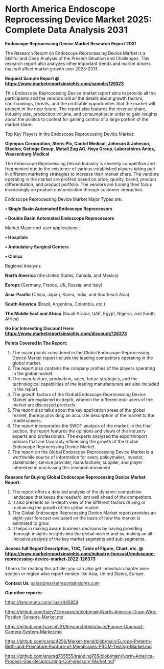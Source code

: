 # North America Endoscope Reprocessing Device Market 2025: Complete Data Analysis 2031

<strong>Endoscope Reprocessing Device Market Research Report 2031</strong>

The Research Report on Endoscope Reprocessing Device Market is a Skillful and Deep Analysis of the Present Situation and Challenges. This research report also analyzes other important trends and market drivers that will affect market growth over 2025-2031.

<strong>Request Sample Report @ <a href=https://www.marketreportsinsights.com/sample/126373>https://www.marketreportsinsights.com/sample/126373</a></strong>

This Endoscope Reprocessing Device market report aims to provide all the participants and the vendors will all the details about growth factors, shortcomings, threats, and the profitable opportunities that the market will present in the near future. The report also features the revenue share, industry size, production volume, and consumption in order to gain insights about the politics to contest for gaining control of a large portion of the market share.

Top Key Players in the Endoscope Reprocessing Device Market:

<strong>Olympus Corporation, Steris Plc, Cantel Medical, Johnson & Johnson, Steelco, Getinge Group, Metall Zug AG, Hoya Group, Laboratoires Anios, Wassenburg Medical</strong>

The Endoscope Reprocessing Device Industry is severely competitive and fragmented due to the existence of various established players taking part in different marketing strategies to increase their market share. The vendors operating in the market are profiled based on price, quality, brand, product differentiation, and product portfolio. The vendors are turning their focus increasingly on product customization through customer interaction.

Endoscope Reprocessing Device Market Major Types are:

<strong>• Single Basin Automated Endoscope Reprocessors

• Double Basin Automated Endoscope Reprocessors</strong>

Market Major end-user applications :

<strong>• Hospitals

• Ambulatory Surgical Centers

• Clinics</strong>

Regional Analysis

</u><strong><b>North America</b></strong> (the United States, Canada, and Mexico)

<strong><b>Europe </b></strong>(Germany, France, UK, Russia, and Italy)

<strong><b>Asia-Pacific</b></strong> (China, Japan, Korea, India, and Southeast Asia)

<strong><b>South America</b></strong> (Brazil, Argentina, Colombia, etc.)

<strong><b>The Middle East and Africa</b></strong> (Saudi Arabia, UAE, Egypt, Nigeria, and South Africa)

<strong>Go For Interesting Discount Here: <a href=https://www.marketreportsinsights.com/discount/126373>https://www.marketreportsinsights.com/discount/126373</a></strong>

<strong>Points Covered in The Report:</strong>
<ol>
  <li>The major points considered in the Global Endoscope Reprocessing Device Market report include the leading competitors operating in the global market.</li>
  <li>The report also contains the company profiles of the players operating in the global market.</li>
  <li>The manufacture, production, sales, future strategies, and the technological capabilities of the leading manufacturers are also included in the report.</li>
  <li>The growth factors of the Global Endoscope Reprocessing Device Market are explained in-depth, wherein the different end-users of the market are discussed precisely.</li>
  <li>The report also talks about the key application areas of the global market, thereby providing an accurate description of the market to the readers/users.</li>
  <li>The report incorporates the SWOT analysis of the market. In the final section, the report features the opinions and views of the industry experts and professionals. The experts analyzed the export/import policies that are favorably influencing the growth of the Global Endoscope Reprocessing Device Market.</li>
  <li>The report on the Global Endoscope Reprocessing Device Market is a worthwhile source of information for every policymaker, investor, stakeholder, service provider, manufacturer, supplier, and player interested in purchasing this research document.</li>
</ol>
<strong>Reasons for Buying Global Endoscope Reprocessing Device Market Report:</strong>

<ol>
  <li>The report offers a detailed analysis of the dynamic competitive landscape that keeps the reader/client well ahead of the competitors.</li>
  <li>It also presents an in-depth view of the different factors driving or restraining the growth of the global market.</li>
  <li>The Global Endoscope Reprocessing Device Market report provides an eight-year forecast evaluated on the basis of how the market is estimated to grow.</li>
  <li>It helps in making aware business decisions by having providing thorough insights insights into the global market and by making an all-inclusive analysis of the key market segments and sub-segments.</li>
</ol>
<strong>Access full Report Description, TOC, Table of Figure, Chart, etc. @ <a href=https://www.marketreportsinsights.com/industry-forecast/endoscope-reprocessing-device-market-2022-126373>https://www.marketreportsinsights.com/industry-forecast/endoscope-reprocessing-device-market-2022-126373</a></strong>


Thanks for reading this article; you can also get individual chapter wise section or region wise report version like Asia, United States, Europe.

<strong>Contact Us:</strong>
sales@marketreportsinsights.com

<strong>Our other reports:</strong>

<a href=https://tanomuno.com/illust/445859>https://tanomuno.com/illust/445859</a>

<a href=https://github.com/faizy72/research/blob/main/North-America-Draw-Wire-Position-Sensors-Market.md>https://github.com/faizy72/research/blob/main/North-America-Draw-Wire-Position-Sensors-Market.md</a>

<a href=https://github.com/yamini231/Research/blob/main/Europe-Compact-Camera-System-Market.md>https://github.com/yamini231/Research/blob/main/Europe-Compact-Camera-System-Market.md</a>

<a href=https://github.com/cargo4256/Market-trend/blob/main/Europe-Preterm-Birth-and-Premature-Rupture-of-Membranes-PROM-Testing-Market.md>https://github.com/cargo4256/Market-trend/blob/main/Europe-Preterm-Birth-and-Premature-Rupture-of-Membranes-PROM-Testing-Market.md</a>

<a href=https://github.com/anurag765555/trending765/blob/main/North-America-Process-Gas-Reciprocating-Compressors-Market.md>https://github.com/anurag765555/trending765/blob/main/North-America-Process-Gas-Reciprocating-Compressors-Market.md</a>"
